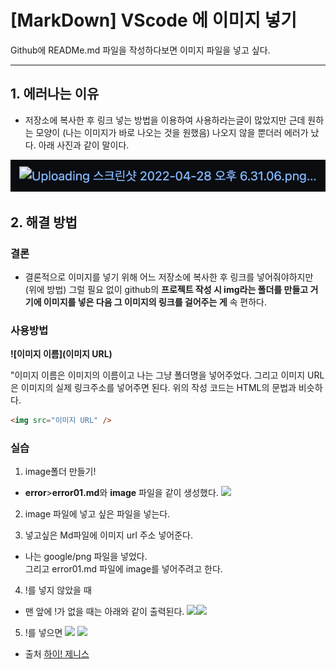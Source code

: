 # [MarkDown] VScode 에 이미지 넣기

Github에 READMe.md 파일을 작성하다보면 이미지 파일을 넣고 싶다.

---

## 1. 에러나는 이유

- 저장소에 복사한 후 링크 넣는 방법을 이용하여 사용하라는글이 많았지만
  근데 원하는 모양이 (나는 이미지가 바로 나오는 것을 원했음) 나오지 않을 뿐더러 에러가 났다. 아래 사진과 같이 말이다.

![error01-1](./image/error01-1.png)

## 2. 해결 방법

### 결론

- 결론적으로 이미지를 넣기 위해 어느 저장소에 복사한 후 링크를 넣어줘야하지만 (위에 방법) 그럴 필요 없이 github의 **프로젝트 작성 시 img라는 폴더를 만들고 거기에 이미지를 넣은 다음 그 이미지의 링크를 걸어주는 게** 속 편하다.

### 사용방법

**![이미지 이름](이미지 URL)**

"이미지 이름은 이미지의 이름이고 나는 그냥 폴더명을 넣어주었다.
그리고 이미지 URL은 이미지의 실제 링크주소를 넣어주면 된다. 위의 작성 코드는 HTML의 문법과 비슷하다.

```html
<img src="이미지 URL" />
```

### 실습

1. image폴더 만들기!

- **error**>**error01.md**와 **image** 파일을 같이 생성했다.
  ![](https://velog.velcdn.com/images/energyy044/post/2a09bd42-5438-4db0-8df2-8dcbc0b2912b/image.png)

2. image 파일에 넣고 싶은 파일을 넣는다.

3. 넣고싶은 Md파일에 이미지 url 주소 넣어준다.

- 나는 google/png 파일을 넣었다. <br> 그리고 error01.md 파일에 image를 넣어주려고 한다.

4. !를 넣지 않았을 때

- 맨 앞에 !가 없을 때는 아래와 같이 출력된다.
  ![](https://velog.velcdn.com/images/energyy044/post/d6d90ff7-0e19-45e3-bcdf-ab5cfbe5fa03/image.png)![](https://velog.velcdn.com/images/energyy044/post/fa74e81b-beed-4bea-bb71-b926b2757fad/image.png)

5. !를 넣으면
   ![](https://velog.velcdn.com/images/energyy044/post/3fee64b5-c94e-420e-aaba-92a67b7dde29/image.png)
   ![](https://velog.velcdn.com/images/energyy044/post/43fcb21c-d7b0-4556-ad8e-ed01418f6cc1/image.png)

- 출처
  [하이! 제니스](https://m.blog.naver.com/PostView.naver?isHttpsRedirect=true&blogId=chandong83&logNo=220812226888)
